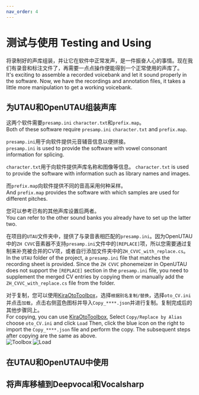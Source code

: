 ```yaml
---
nav_order: 4
---
```


# 测试与使用 Testing and Using

将录制好的声库组装，并让它在软件中正常发声，是一件振奋人心的事情。现在我们有录音和标注文件了，再需要一点点操作便能得到一个正常使用的声库了。  
It's exciting to assemble a recorded voicebank and let it sound properly in the software. Now, we have the recordings and annotation files, it takes a little more manipulation to get a working voicebank.  

## 为UTAU和OpenUTAU组装声库

这两个软件需要`presamp.ini` `character.txt`和`prefix.map`。  
Both of these software require `presamp.ini` `character.txt` and `prefix.map`.  

`presamp.ini`用于向软件提供元音辅音信息以便拼接。   
`presamp.ini` is used to provide the software with vowel consonant information for splicing.  

`character.txt`用于向软件提供声库名称和图像等信息。 
`character.txt` is used to provide the software with information such as library names and images.  

而`prefix.map`向软件提供不同的音高采用何种采样。  
And `prefix.map` provides the software with which samples are used for different pitches.  

您可以参考已有的其他声库设置后两者。  
You can refer to the other sound banks you already have to set up the latter two.  

在项目的`UTAU`文件夹中，提供了与录音表相匹配的`presamp.ini`。因为OpenUTAU中的`ZH CVVC`音素器不支持`presamp.ini`文件中的`[REPLACE]`项，所以您需要通过复制来补充被合并的CV项，或者自行添加文件夹中的`ZH_CVVC_with_replace.cs`。 
In the `UTAU` folder of the project, a `presamp.ini` file that matches the recording sheet is provided. Since the `ZH CVVC` phonemeizer in OpenUTAU does not support the `[REPLACE]` section in the `presamp.ini` file, you need to supplement the merged CV entries by copying them or manually add the `ZH_CVVC_with_replace.cs` file from the folder.  

对于复制，您可以使用[KiraOtoToolbox](https://github.com/shine5402/KiraOtoToolbox)，选择`根据别名复制/替换`，选择`oto_CV.ini`并点击`加载`，点击右侧蓝色图标并导入`Copy_****.json`并进行复制。复制完成后的其他步骤同上。  
For copying, you can use [KiraOtoToolbox](https://github.com/shine5402/KiraOtoToolbox), Select `Copy/Replace by Alias` choose `oto_CV.ini` and click `Load` Then, click the blue icon on the right to import the `Copy_****.json` file and perform the copy. The subsequent steps after copying are the same as above.  
![Toolbox](/assets/KO1.webp) ![Load](/assets/KO2.webp)   

## 在UTAU和OpenUTAU中使用

## 将声库移植到Deepvocal和Vocalsharp